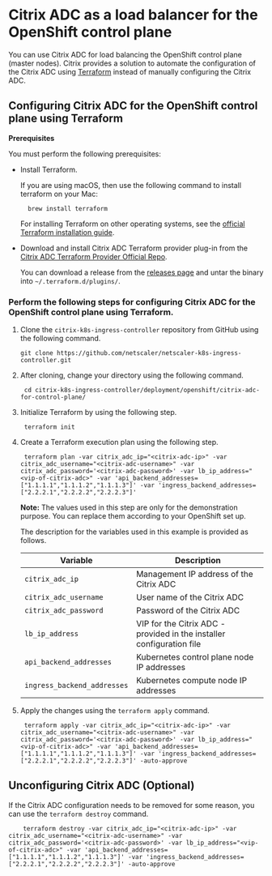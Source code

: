 # Citrix ADC as a load balancer for the OpenShift control plane

You can use Citrix ADC for load balancing the OpenShift control plane (master nodes). Citrix provides a solution to automate the configuration of the Citrix ADC using [Terraform](https://www.terraform.io/) instead of manually configuring the Citrix ADC.

## Configuring Citrix ADC for the OpenShift control plane using Terraform

**Prerequisites**

You must perform the following prerequisites:

- Install Terraform.

    If you are using macOS, then use the following command to install terraform on your Mac:

        brew install terraform
    
    For installing Terraform on other operating systems, see the [official Terraform installation guide](https://learn.hashicorp.com/terraform/getting-started/install.html).

- Download and install Citrix ADC Terraform provider plug-in from the [Citrix ADC Terraform Provider Official Repo](https://github.com/citrix/terraform-provider-citrixadc).

    You can download a release from the [releases page](https://github.com/citrix/terraform-provider-citrixadc/releases) and untar the binary into `~/.terraform.d/plugins/`.

### Perform the following steps for configuring Citrix ADC for the OpenShift control plane using Terraform.

1. Clone the `citrix-k8s-ingress-controller` repository from GitHub using the following command.

       git clone https://github.com/netscaler/netscaler-k8s-ingress-controller.git
    
1. After cloning, change your directory using the following command.


        cd citrix-k8s-ingress-controller/deployment/openshift/citrix-adc-for-control-plane/


2. Initialize Terraform by using the following step.

        terraform init

3. Create a Terraform execution plan using the following step.


        terraform plan -var citrix_adc_ip="<citrix-adc-ip>" -var citrix_adc_username="<citrix-adc-username>" -var citrix_adc_password='<citrix-adc-password>' -var lb_ip_address="<vip-of-citrix-adc>" -var 'api_backend_addresses=["1.1.1.1","1.1.1.2","1.1.1.3"]' -var 'ingress_backend_addresses=["2.2.2.1","2.2.2.2","2.2.2.3"]'

   **Note:** The values used in this step are only for the demonstration purpose. You can replace them according to your OpenShift set up.

   The description for the variables used in this example is provided as follows.


   | Variable | Description |
   |-------------------------------------|--------------------------------|
   | `citrix_adc_ip`  | Management IP address of the Citrix ADC |
   | `citrix_adc_username` | User name of the Citrix ADC |
   | `citrix_adc_password` | Password of the Citrix ADC |
   | `lb_ip_address`      | VIP for the Citrix ADC - provided in    the installer configuration file |
   | `api_backend_addresses` | Kubernetes control plane node IP addresses|
   | `ingress_backend_addresses` | Kubernetes compute node IP addresses |

4. Apply the changes using the `terraform apply` command.


        terraform apply -var citrix_adc_ip="<citrix-adc-ip>" -var citrix_adc_username="<citrix-adc-username>" -var citrix_adc_password='<citrix-adc-password>' -var lb_ip_address="<vip-of-citrix-adc>" -var 'api_backend_addresses=["1.1.1.1","1.1.1.2","1.1.1.3"]' -var 'ingress_backend_addresses=["2.2.2.1","2.2.2.2","2.2.2.3"]' -auto-approve

## Unconfiguring Citrix ADC (Optional)

If the Citrix ADC configuration needs to be removed for some reason, you can use the `terraform destroy` command.


        terraform destroy -var citrix_adc_ip="<citrix-adc-ip>" -var citrix_adc_username="<citrix-adc-username>" -var citrix_adc_password='<citrix-adc-password>' -var lb_ip_address="<vip-of-citrix-adc>" -var 'api_backend_addresses=["1.1.1.1","1.1.1.2","1.1.1.3"]' -var 'ingress_backend_addresses=["2.2.2.1","2.2.2.2","2.2.2.3"]' -auto-approve
